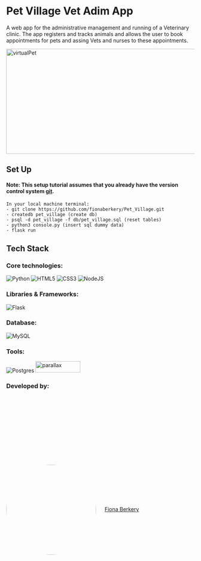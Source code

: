 # Pet Village Vet Adim App

A web app for the administrative management and running of a Veterinary clinic. The app registers and tracks animals
and allows the user to book appointments for pets and assing Vets and nurses to these appointments. 

  <img width="600" height = "280" alt="virtualPet" src="https://user-images.githubusercontent.com/101260084/176439563-81fc76f9-bcec-4304-a709-3a0b7891f6eb.gif"/>

## Set Up

#### Note: This setup tutorial assumes that you already have the version control system <a href="https://git-scm.com/">git</a>.
```
In your local machine terminal:
- git clone https://github.com/fionaberkery/Pet_Village.git
- createdb pet_village (create db)
- psql -d pet_village -f db/pet_village.sql (reset tables)
- python3 console.py (insert sql dummy data)
- flask run
```
## Tech Stack

### Core technologies:
![Python](https://img.shields.io/badge/python-3670A0?style=for-the-badge&logo=python&logoColor=ffdd54)
![HTML5](https://img.shields.io/badge/html5-%23E34F26.svg?style=for-the-badge&logo=html5&logoColor=white)
![CSS3](https://img.shields.io/badge/css3-%231572B6.svg?style=for-the-badge&logo=css3&logoColor=white)
![NodeJS](https://img.shields.io/badge/node.js-6DA55F?style=for-the-badge&logo=node.js&logoColor=white)

### Libraries & Frameworks:
![Flask](https://img.shields.io/badge/flask-%23000.svg?style=for-the-badge&logo=flask&logoColor=white)

### Database:
![MySQL](https://img.shields.io/badge/mysql-%2300f.svg?style=for-the-badge&logo=mysql&logoColor=white)

### Tools:
![Postgres](https://img.shields.io/badge/postgres-%23316192.svg?style=for-the-badge&logo=postgresql&logoColor=white)
<img width="120" height = "30" alt="parallax" src="https://user-images.githubusercontent.com/101260084/176436224-1232d3ed-6408-446b-af7f-3d3b20d03937.png"/>

### Developed by:
<div style="margin-top: 5vh">
    <a href="https://github.com/fionaberkery">
        <img src="https://user-images.githubusercontent.com/101260084/176209448-c20cc64c-4a9b-44f8-b2f0-a769229cc799.png" style="border-radius:50%; vertical-align:middle; width:6vh; margin-right: 2vw"></a>
    <a href="https://github.com/fionaberkery">Fiona Berkery</a>
</div>




